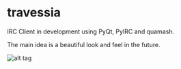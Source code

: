 # travessia

IRC Client in development using PyQt, PyIRC and quamash.

The main idea is a beautiful look and feel in the future.

![alt tag](http://i.imgur.com/PfLeoIM.png)
